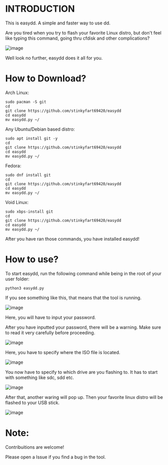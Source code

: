 # INTRODUCTION
This is easydd. A simple and faster way to use dd.

Are you tired when you try to flash your favorite Linux distro, but don't feel like typing this command, going thru cfdisk and other complications?

![image](https://github.com/user-attachments/assets/dc034c61-cfdd-4e08-b7b7-c43f06c1c8ff)

Well look no further, easydd does it all for you.

# How to Download?

Arch Linux:
```
sudo pacman -S git
cd
git clone https://github.com/stinkyfart69420/easydd
cd easydd
mv easydd.py ~/
```

Any Ubuntu/Debian based distro:
```
sudo apt install git -y
cd
git clone https://github.com/stinkyfart69420/easydd
cd easydd
mv easydd.py ~/
```

Fedora:
```
sudo dnf install git
cd
git clone https://github.com/stinkyfart69420/easydd
cd easydd
mv easydd.py ~/
```

Void Linux:
```
sudo xbps-install git
cd
git clone https://github.com/stinkyfart69420/easydd
cd easydd
mv easydd.py ~/
``` 

After you have ran those commands, you have installed easydd!

# How to use?

To start easydd, run the following command while being in the root of your user folder:
```
python3 easydd.py
```

If you see something like this, that means that the tool is running.

![image](https://github.com/user-attachments/assets/2658b139-d6fc-4777-8d54-41756b6581af)

Here, you will have to input your password. 

After you have inputted your password, there will be a warning. Make sure to read it very carefully before proceeding.

![image](https://github.com/user-attachments/assets/a97d3355-f639-4714-a4e6-f7245aaee336)

Here, you have to specify where the ISO file is located.

![image](https://github.com/user-attachments/assets/b7511ee0-188b-4a86-ade5-2af9e9591217)

You now have to specify to which drive are you flashing to. It has to start with something like sdc, sdd etc.

![image](https://github.com/user-attachments/assets/20c823ed-219a-4ee0-848d-900fd1aca0f9)

After that, another waring will pop up. Then your favorite linux distro will be flashed to your USB stick.

![image](https://github.com/user-attachments/assets/d7e67cbb-dbc7-4836-beab-bfe30dcc3db9)

# Note:
Contribuitions are welcome!

Please open a Issue if you find a bug in the tool.
